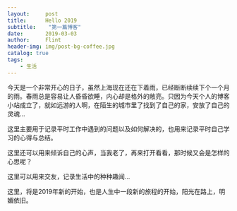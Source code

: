 ```yaml
---
layout:     post
title:      Hello 2019
subtitle:    "第一篇博客"
date:       2019-03-03
author:     Flint
header-img: img/post-bg-coffee.jpg
catalog: true
tags:
    - 生活
---
```


今天是一个非常开心的日子，虽然上海现在还在下着雨，已经断断续续下个一个月的雨。春雨总是容易让人昏昏欲睡，内心却是格外的敞亮。只因为今天个人的博客小站成立了，就如远游的人啊，在陌生的城市里了找到了自己的家，安放了自己的灵魂…

这里主要用于记录平时工作中遇到的问题以及如何解决的，也用来记录平时自己学习的心得与总结。

这里还可以用来倾诉自己的心声，当我老了，再来打开看看，那时候又会是怎样的心思呢？

这里可以用来交友，记录生活中的种种趣闻…

这里，将是2019年新的开始，也是人生中一段新的旅程的开始，阳光在路上，明媚依旧。

